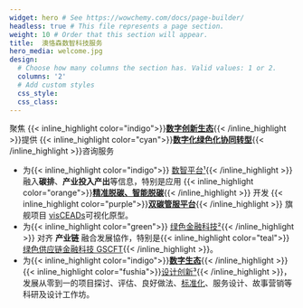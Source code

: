 ```yaml
---
widget: hero # See https://wowchemy.com/docs/page-builder/
headless: true # This file represents a page section.
weight: 10 # Order that this section will appear.
title:  澳恪森数智科技服务
hero_media: welcome.jpg
design:
  # Choose how many columns the section has. Valid values: 1 or 2.
  columns: '2'
  # Add custom styles
  css_style: 
  css_class: 
---
```


聚焦 {{< inline_highlight color="indigo">}}**[数字创新生态](about/数字创新生态)**{{< /inline_highlight >}}提供 {{< inline_highlight color="cyan">}}**[数字化绿色化协同转型](about/数字化绿色化协同转型)**{{< /inline_highlight >}}咨询服务

<div class="text-left" markdown="1">

* 为{{< inline_highlight color="indigo">}} [数智平台¹](#脚注){{< /inline_highlight >}} 融入**碳排**、**产业投入产出**等信息，特别是应用 {{< inline_highlight color="orange">}}**[精准脱碳、智能脱碳](about/精准脱碳)**{{< /inline_highlight >}} 开发 {{< inline_highlight color="purple">}}**[双碳管服平台](about/双碳管服平台)**{{< /inline_highlight >}} 旗舰项目 [visCEADs](project/prj-visceads)可视化原型<!--，以{{< inline_highlight color="blue">}}**信息流**{{< /inline_highlight >}}</span></span> 驱动  **循环经济** + **数字经济** 社会技术系统创新-->。
* 为{{< inline_highlight color="green">}} [绿色金融科技²](#脚注){{< /inline_highlight >}} 对齐  **产业链** 融合发展協作，特别是{{< inline_highlight color="teal">}}[绿色供应链金融科技 GSCFT](/project/prj-roadmap_gscft_itu){{< /inline_highlight >}}<!--，促进 **区域经济** + **乡村振兴** 高质量发展-->。
* 为{{< inline_highlight color="indigo">}}**[数字生态](about/数字创新生态)**{{< /inline_highlight >}}{{< inline_highlight color="fushia">}}[设计创新³](#脚注){{< /inline_highlight >}}，发展从零到一的项目探讨、评估、良好做法、[标准化](/category/标准化/)、服务设计、故事营销等科研及设计工作坊<!--，以{{< inline_highlight color="teal">}}**[绿色数字行动](about/绿色数字行动)**{{< /inline_highlight >}} 路线图，推驱动 **在地做法** + **国际标准** 可持续创新-->。

</div>